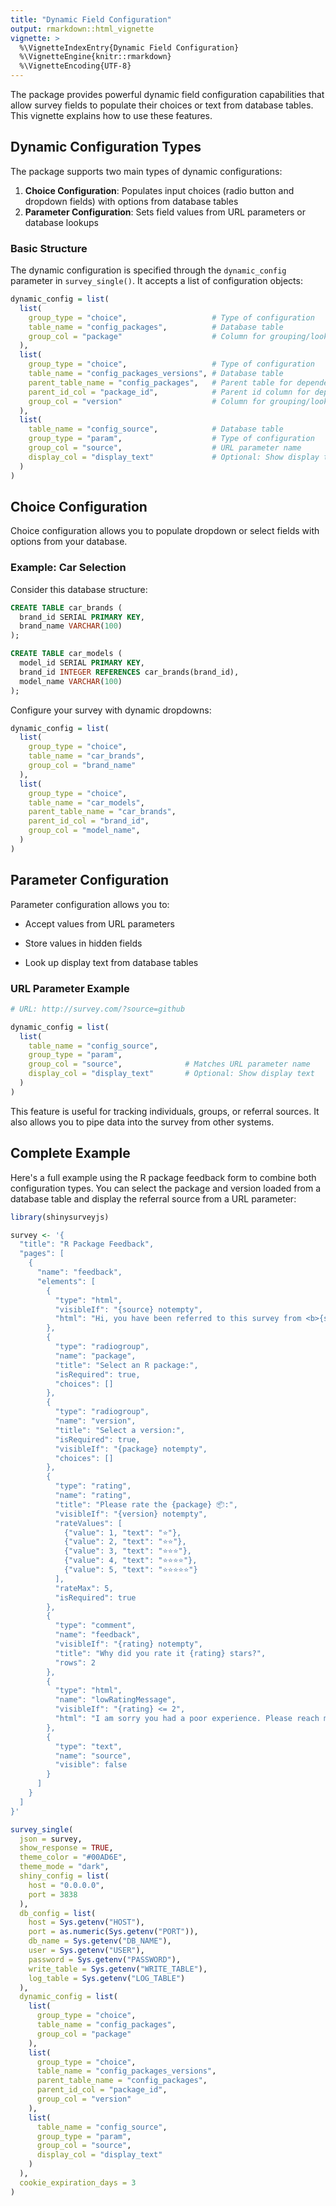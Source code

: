 ```yaml
---
title: "Dynamic Field Configuration"
output: rmarkdown::html_vignette
vignette: >
  %\VignetteIndexEntry{Dynamic Field Configuration}
  %\VignetteEngine{knitr::rmarkdown}
  %\VignetteEncoding{UTF-8}
---
```


The package provides powerful dynamic field configuration capabilities that allow survey fields to populate their choices or text from database tables. This vignette explains how to use these features.

## Dynamic Configuration Types

The package supports two main types of dynamic configurations:

1.  **Choice Configuration**: Populates input choices (radio button and dropdown fields) with options from database tables
2.  **Parameter Configuration**: Sets field values from URL parameters or database lookups

### Basic Structure

The dynamic configuration is specified through the `dynamic_config` parameter in `survey_single()`. It accepts a list of configuration objects:

``` r
dynamic_config = list(
  list(
    group_type = "choice",                   # Type of configuration
    table_name = "config_packages",          # Database table
    group_col = "package"                    # Column for grouping/lookup
  ),
  list(
    group_type = "choice",                   # Type of configuration
    table_name = "config_packages_versions", # Database table
    parent_table_name = "config_packages",   # Parent table for dependency
    parent_id_col = "package_id",            # Parent id column for dependency
    group_col = "version"                    # Column for grouping/lookup
  ),
  list(
    table_name = "config_source",            # Database table
    group_type = "param",                    # Type of configuration
    group_col = "source",                    # URL parameter name
    display_col = "display_text"             # Optional: Show display text
  )
)
```

## Choice Configuration

Choice configuration allows you to populate dropdown or select fields with options from your database.

### Example: Car Selection

Consider this database structure:

``` sql
CREATE TABLE car_brands (
  brand_id SERIAL PRIMARY KEY,
  brand_name VARCHAR(100)
);

CREATE TABLE car_models (
  model_id SERIAL PRIMARY KEY,
  brand_id INTEGER REFERENCES car_brands(brand_id),
  model_name VARCHAR(100)
);
```

Configure your survey with dynamic dropdowns:

``` r
dynamic_config = list(
  list(
    group_type = "choice",
    table_name = "car_brands",
    group_col = "brand_name"
  ),
  list(
    group_type = "choice",
    table_name = "car_models",
    parent_table_name = "car_brands",
    parent_id_col = "brand_id",
    group_col = "model_name",
  )
)
```

## Parameter Configuration

Parameter configuration allows you to:

-   Accept values from URL parameters

-   Store values in hidden fields

-   Look up display text from database tables

### URL Parameter Example

``` r
# URL: http://survey.com/?source=github

dynamic_config = list(
  list(
    table_name = "config_source",
    group_type = "param",
    group_col = "source",              # Matches URL parameter name
    display_col = "display_text"       # Optional: Show display text
  )
)
```

This feature is useful for tracking individuals, groups, or referral sources. It also allows you to pipe data into the survey from other systems.

## Complete Example

Here's a full example using the R package feedback form to combine both configuration types. You can select the package and version loaded from a database table and display the referral source from a URL parameter:

``` r
library(shinysurveyjs)

survey <- '{
  "title": "R Package Feedback",
  "pages": [
    {
      "name": "feedback",
      "elements": [
        {
          "type": "html",
          "visibleIf": "{source} notempty",
          "html": "Hi, you have been referred to this survey from <b>{source}</b>. <br>Thank you for rating my R package! - Dylan"
        },
        {
          "type": "radiogroup",
          "name": "package",
          "title": "Select an R package:",
          "isRequired": true,
          "choices": []
        },
        {
          "type": "radiogroup",
          "name": "version",
          "title": "Select a version:",
          "isRequired": true,
          "visibleIf": "{package} notempty",
          "choices": []
        },
        {
          "type": "rating",
          "name": "rating",
          "title": "Please rate the {package} 📦:",
          "visibleIf": "{version} notempty",
          "rateValues": [
            {"value": 1, "text": "⭐"},
            {"value": 2, "text": "⭐⭐"},
            {"value": 3, "text": "⭐⭐⭐"},
            {"value": 4, "text": "⭐⭐⭐⭐"},
            {"value": 5, "text": "⭐⭐⭐⭐⭐"}
          ],
          "rateMax": 5,
          "isRequired": true
        },
        {
          "type": "comment",
          "name": "feedback",
          "visibleIf": "{rating} notempty",
          "title": "Why did you rate it {rating} stars?",
          "rows": 2
        },
        {
          "type": "html",
          "name": "lowRatingMessage",
          "visibleIf": "{rating} <= 2",
          "html": "I am sorry you had a poor experience. Please reach me at <b>dylanpieper@gmail.com</b> so I can help improve your experience."
        },
        {
          "type": "text",
          "name": "source",
          "visible": false
        }
      ]
    }
  ]
}'

survey_single(
  json = survey,
  show_response = TRUE,
  theme_color = "#00AD6E",
  theme_mode = "dark",
  shiny_config = list(
    host = "0.0.0.0",
    port = 3838
  ),
  db_config = list(
    host = Sys.getenv("HOST"),
    port = as.numeric(Sys.getenv("PORT")),
    db_name = Sys.getenv("DB_NAME"),
    user = Sys.getenv("USER"),
    password = Sys.getenv("PASSWORD"),
    write_table = Sys.getenv("WRITE_TABLE"),
    log_table = Sys.getenv("LOG_TABLE")
  ),
  dynamic_config = list(
    list(
      group_type = "choice",
      table_name = "config_packages",
      group_col = "package"
    ),
    list(
      group_type = "choice",
      table_name = "config_packages_versions", 
      parent_table_name = "config_packages",
      parent_id_col = "package_id",
      group_col = "version"
    ),
    list(
      table_name = "config_source",
      group_type = "param",
      group_col = "source",
      display_col = "display_text"
    )
  ),
  cookie_expiration_days = 3
)
```
